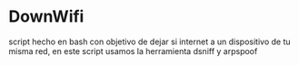 # DownWifi
script hecho en bash con objetivo de dejar si  internet a un dispositivo de tu misma red, en este script usamos la herramienta dsniff y arpspoof 
